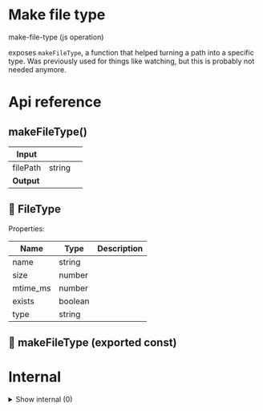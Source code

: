 # Make file type

make-file-type (js operation)

exposes `makeFileType`, a function that helped turning a path into a specific type. Was previously used for things like watching, but this is probably not needed anymore.




# Api reference

## makeFileType()

| Input      |    |    |
| ---------- | -- | -- |
| filePath | string |  |
| **Output** |    |    |



## 🔹 FileType

Properties: 

 | Name | Type | Description |
|---|---|---|
| name  | string |  |
| size  | number |  |
| mtime_ms  | number |  |
| exists  | boolean |  |
| type  | string |  |



## 📄 makeFileType (exported const)

# Internal

<details><summary>Show internal (0)</summary>
  
  
  </details>

